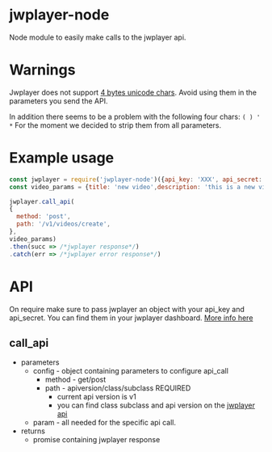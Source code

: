 # jwplayer-node

Node module to easily make calls to the jwplayer api.

# Warnings

Jwplayer does not support [4 bytes unicode chars](https://unicode-table.com/en/#myanmar).
Avoid using them in the parameters you send the API.

In addition there seems to be a problem with the following four chars: `( ) ' *`
For the moment we decided to strip them from all parameters.

# Example usage
```javascript
const jwplayer = require('jwplayer-node')({api_key: 'XXX', api_secret: 'XXXXX'})
const video_params = {title: 'new video',description: 'this is a new video I am uploading'}

jwplayer.call_api(
{
  method: 'post',
  path: '/v1/videos/create',
},
video_params)
.then(succ => /*jwplayer response*/)
.catch(err => /*jwplayer error response*/)
```
# API

On require make sure to pass jwplayer an object with your api_key and api_secret. You can find them in your jwplayer dashboard. [More info here](https://support.jwplayer.com/customer/portal/articles/2339133-accessing-your-api-key-secret)

## call_api

* parameters
  * config - object containing parameters to configure api_call
    * method - get/post
    * path - apiversion/class/subclass REQUIRED
      * current api version is v1
      * you can find class subclass and api version on the [jwplayer api](https://developer.jwplayer.com/jw-platform/reference/v1/)
  * param - all needed for the specific api call.
* returns
  * promise containing jwplayer response
